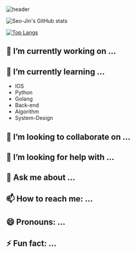 ![header](https://capsule-render.vercel.app/api?type=slice&color=timeAuto&height=200&section=header&text=SeoJin%Hwang&fontSize=90)


![Seo-Jin's GitHub stats](https://github-readme-stats.vercel.app/api?username=Seo-Jin&theme=radical&show_icons=true)



[![Top Langs](https://github-readme-stats.vercel.app/api/top-langs/?username=Seo-Jin&layout=compact)](https://github.com/anuraghazra/github-readme-stats)


<!--
**swiftie1230/swiftie1230** is a ✨ _special_ ✨ repository because its `README.md` (this file) appears on your GitHub profile.

Here are some ideas to get you started:
-->

## 🔭 I’m currently working on ...
## 🌱 I’m currently learning ...
* IOS
* Python
* Golang
* Back-end
* Algorithm
* System-Design

## 👯 I’m looking to collaborate on ...
## 🤔 I’m looking for help with ...
## 💬 Ask me about ...
## 📫 How to reach me: ...
## 😄 Pronouns: ...
## ⚡ Fun fact: ...

